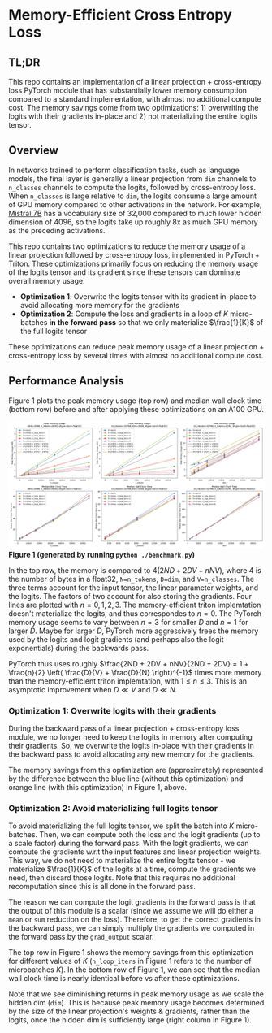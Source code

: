 # Memory-Efficient Cross Entropy Loss

## TL;DR

This repo contains an implementation of a linear projection + cross-entropy loss PyTorch module that has substantially lower memory consumption compared to a standard implementation, with almost no additional compute cost. The memory savings come from two optimizations: 1) overwriting the logits with their gradients in-place and 2) not materializing the entire logits tensor.

## Overview

In networks trained to perform classification tasks, such as language models, the final layer is generally a linear projection from `dim` channels to `n_classes` channels to compute the logits, followed by cross-entropy loss. When `n_classes` is large relative to `dim`, the logits consume a large amount of GPU memory compared to other activations in the network. For example, [Mistral 7B](https://arxiv.org/abs/2310.06825) has a vocabulary size of 32,000 compared to much lower hidden dimension of 4096, so the logits take up roughly 8x as much GPU memory as the preceding activations.

This repo contains two optimizations to reduce the memory usage of a linear projection followed by cross-entropy loss, implemented in PyTorch + Triton. These optimizations primarily focus on reducing the memory usage of the logits tensor and its gradient since these tensors can dominate overall memory usage:
* **Optimization 1**: Overwrite the logits tensor with its gradient in-place to avoid allocating more memory for the gradients
* **Optimization 2**: Compute the loss and gradients in a loop of $K$ micro-batches **in the forward pass** so that we only materialize $\frac{1}{K}$ of the full logits tensor

These optimizations can reduce peak memory usage of a linear projection + cross-entropy loss by several times with almost no additional compute cost.


## Performance Analysis

Figure 1 plots the peak memory usage (top row) and median wall clock time (bottom row) before and after applying these optimizations on an A100 GPU.

![Figure 1](benchmark_data/plots.png)
**Figure 1 (generated by running `python ./benchmark.py`)**

In the top row, the memory is compared to $4(2ND + 2DV + nNV)$, where 4 is the number of bytes in a float32, `N=n_tokens`, `D=dim`, and `V=n_classes`. The three terms account for the input tensor, the linear parameter weights, and the logits. The factors of two account for also storing the gradients. Four lines are plotted with $n=0,1,2,3$. The memory-efficient triton implemtation doesn't materialize the logits, and thus correspondes to $n=0$. The PyTorch memory usage seems to vary between $n=3$ for smaller $D$ and $n=1$ for larger $D$. Maybe for larger $D$, PyTorch more aggressively frees the memory used by the logits and logit gradients (and perhaps also the logit exponentials) during the backwards pass.

PyTorch thus uses roughly
$\frac{2ND + 2DV + nNV}{2ND + 2DV} = 1 + \frac{n}{2} \left( \frac{D}{V} + \frac{D}{N} \right)^{-1}$
times more memory than the memory-efficient triton implemtation, with $1 \leq n \leq 3$. This is an asymptotic improvement when $D \ll V$ and $D \ll N$.

### Optimization 1: Overwrite logits with their gradients

During the backward pass of a linear projection + cross-entropy loss module, we no longer need to keep the logits in memory after computing their gradients. So, we overwrite the logits in-place with their gradients in the backward pass to avoid allocating any new memory for the gradients.

The memory savings from this optimization are (approximately) represented by the difference between the blue line (without this optimization) and orange line (with this optimization) in Figure 1, above.

### Optimization 2: Avoid materializing full logits tensor

To avoid materializing the full logits tensor, we split the batch into $K$ micro-batches. Then, we can compute both the loss and the logit gradients (up to a scale factor) during the forward pass. With the logit gradients, we can compute the gradients w.r.t the input features and linear projection weights. This way, we do not need to materialize the entire logits tensor - we materialize $\frac{1}{K}$ of the logits at a time, compute the gradients we need, then discard those logits. Note that this requires no additional recomputation since this is all done in the forward pass.

The reason we can compute the logit gradients in the forward pass is that the output of this module is a scalar (since we assume we will do either a `mean` or `sum` reduction on the loss). Therefore, to get the correct gradients in the backward pass, we can simply multiply the gradients we computed in the forward pass by the `grad_output` scalar.

The top row in Figure 1 shows the memory savings from this optimization for different values of $K$ (`n_loop_iters` in Figure 1 refers to the number of microbatches $K$). In the bottom row of Figure 1, we can see that the median wall clock time is nearly identical before vs after these optimizations.

Note that we see diminishing returns in peak memory usage as we scale the hidden dim (`dim`). This is because peak memory usage becomes determined by the size of the linear projection's weights & gradients, rather than the logits, once the hidden dim is sufficiently large (right column in Figure 1).
